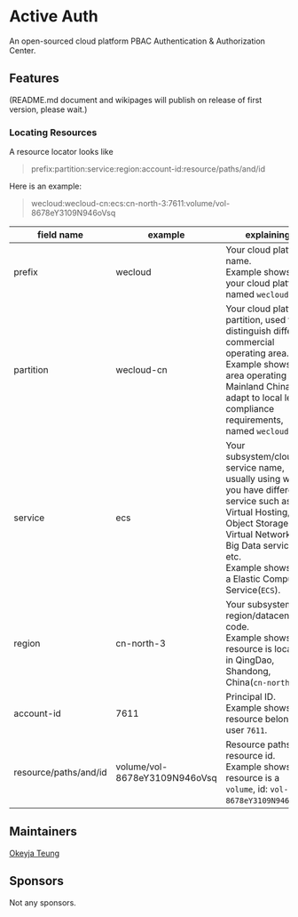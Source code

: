 # Active Auth

An open-sourced cloud platform PBAC Authentication & Authorization Center.

## Features

(README.md document and wikipages will publish on release of first version, please wait.)

### Locating Resources

A resource locator looks like

> prefix:partition:service:region:account-id:resource/paths/and/id

Here is an example:

> wecloud:wecloud-cn:ecs:cn-north-3:7611:volume/vol-8678eY3109N946oVsq

| field name | example | explaining |
| ---- | ---- | ---- |
| prefix | wecloud | Your cloud platform name. <br> Example shows your cloud platform named `wecloud`. |
| partition | wecloud-cn | Your cloud platform partition, used to distinguish different commercial operating area. <br> Example shows an area operating in Mainland China to adapt to local legal compliance requirements, named `wecloud-cn`. |
| service | ecs | Your subsystem/cloud-service name, usually using when you have different service such as Virtual Hosting, Object Storage, Virtual Network, AI, Big Data services etc. <br> Example shows its a Elastic Compute Service(`ECS`). |
| region | cn-north-3 | Your subsystem region/datacenter code. <br> Example shows that resource is located in QingDao, Shandong, China(`cn-north-3`) |
| account-id | 7611 | Principal ID. Example shows that resource belongs to user `7611`. |
| resource/paths/and/id | volume/vol-8678eY3109N946oVsq | Resource paths and resource id. <br> Example shows that resource is a `volume`, id: `vol-8678eY3109N946oVsq`. |

## Maintainers

[Okeyja Teung](https://github.com/Okeyja)

## Sponsors

Not any sponsors.